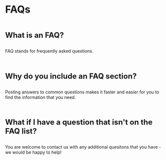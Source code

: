 # FAQs

## What is an FAQ?
FAQ stands for frequently asked questions.

## Why do you include an FAQ section?
Posting answers to common questions makes it faster and easier for you to find the information that you need.

## What if I have a question that isn't on the FAQ list?
You are welcome to contact us with any additional quesitons that you have - we would be happy to help!

<style>
body {
    margin: 2px 10px 2px 10px;
}
h1 {
    font-size: xx-large;
    padding-bottom: 16px;
}
h2 {
    font-size: x-large;
    padding-bottom: 8px;
}
p {
    padding-bottom: 24px;
}
</style>